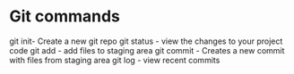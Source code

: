 # Git commands

git init- Create a new git repo
git status - view the changes to your project code
git add - add files to staging area
git commit - Creates a new commit with files from staging area
git log - view recent commits